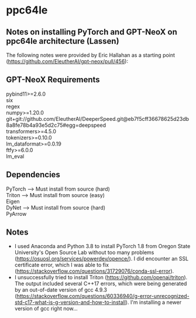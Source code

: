 # ppc64le

## Notes on installing PyTorch and GPT-NeoX on ppc64le architecture (Lassen)
The following notes were provided by Eric Hallahan as a starting point (https://github.com/EleutherAI/gpt-neox/pull/456):  

## GPT-NeoX Requirements
pybind11>=2.6.0  
six  
regex  
numpy>=1.20.0  
git+git://github.com/EleutherAI/DeeperSpeed.git@eb7f5cff36678625d23db8a8fe78b4a93e5d2c75#egg=deepspeed  
transformers>=4.5.0  
tokenizers>=0.10.0  
lm_dataformat>=0.0.19  
ftfy>=6.0.0  
lm_eval  

## Dependencies
PyTorch --> Must install from source (hard)  
Triton --> Must install from source (easy)  
Eigen  
DyNet --> Must install from source (hard)  
PyArrow  

## Notes
* I used Anaconda and Python 3.8 to install PyTorch 1.8 from Oregon State University's Open Source Lab without too many problems (https://osuosl.org/services/powerdev/opence/). I did encounter an SSL certificate error, which I was able to fix (https://stackoverflow.com/questions/31729076/conda-ssl-error).
* I unsuccessfully tried to install Triton (https://github.com/openai/triton). The output included several C++17 errors, which were being generated by an out-of-date version of gcc 4.9.3 (https://stackoverflow.com/questions/60336940/g-error-unrecognized-std-c17-what-is-g-version-and-how-to-install). I'm installing a newer version of gcc right now...

